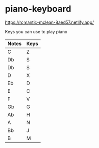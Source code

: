 # piano-keyboard




https://romantic-mclean-8aed57.netlify.app/

Keys you can use to play piano 

| Notes      | Keys |
| ----------- | ----------- |
| C     | Z      |
| Db   | S        |
|Db  | S     |
|D   | X      |
|Eb  | D     |
|E   | C      |
|F   | V      |
|Gb  | G     |
|Ab | H     |
|A   | N      |
|Bb  | J      |
|B  | M      |

